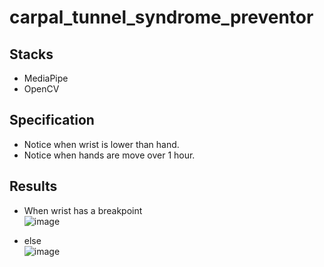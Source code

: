 # carpal_tunnel_syndrome_preventor

## Stacks
- MediaPipe
- OpenCV

## Specification
- Notice when wrist is lower than hand.
- Notice when hands are move over 1 hour.

## Results  
* When wrist has a breakpoint  
![image](https://user-images.githubusercontent.com/32003817/122237414-45047d00-cefa-11eb-9376-5ef180b697b6.png)  

* else  
![image](https://user-images.githubusercontent.com/32003817/122237448-4d5cb800-cefa-11eb-85d8-28a1054d7a77.png)
